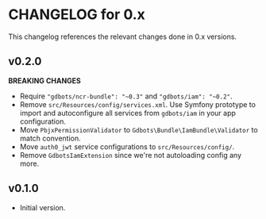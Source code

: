 # CHANGELOG for 0.x
This changelog references the relevant changes done in 0.x versions.


## v0.2.0
__BREAKING CHANGES__

* Require `"gdbots/ncr-bundle": "~0.3"` and `"gdbots/iam": "~0.2"`.
* Remove `src/Resources/config/services.xml`.  Use Symfony prototype to import and 
  autoconfigure all services from `gdbots/iam` in your app configuration.
* Move `PbjxPermissionValidator` to `Gdbots\Bundle\IamBundle\Validator` to match convention.
* Move `auth0_jwt` service configurations to `src/Resources/config/`.
* Remove `GdbotsIamExtension` since we're not autoloading config any more.


## v0.1.0
* Initial version.
